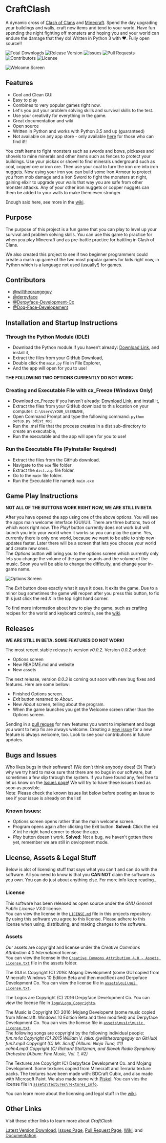 # CraftClash
A dynamic cross of [Clash of Clans](http://supercell.com/en/games/clashofclans/) and [Minecraft](https://minecraft.net/en/). Spend the day upgrading your buildings and walls, craft new items and tend to your world. Have fun spending the night fighting off monsters and hoping you and your world can endure the damage that they do! Written in Python 3 with ❤. Fully open source!!

![Total Downloads](https://img.shields.io/github/downloads/Derpyface-Development-Co/Craft-Clash/total.svg)
![Release Version](https://img.shields.io/github/release/Derpyface-Development-Co/Craft-Clash.svg)
![Issues](https://img.shields.io/github/issues/Derpyface-Development-Co/Craft-Clash.svg)
![Pull Requests](https://img.shields.io/github/issues-pr/Derpyface-Development-Co/Craft-Clash.svg)
![Contributors](https://img.shields.io/github/contributors/Derpyface-Development-Co/Craft-Clash.svg)
![License](https://img.shields.io/github/license/Derpyface-Development-Co/Craft-Clash.svg)

![Welcome Screen](https://github.com/Derpyface-Development-Co/Craft-Clash/blob/master/doc/mainscreen.PNG)

## Features
- Cool and Clean GUI
- Easy to play
- Combines to very popular games right now.
- Let's you put your problem solving skills and survival skills to the test.
- Use your creativity for everything in the game.
- Great documentation and wiki 
- Open source
- Written in Python and works with Python 3.5 and up (guaranteed)
- Not available on any app store - only available [here](https://github.com/Derpyface-Development-Co/Craft-Clash/archive/beta-v0.0.2.zip) for those who can find it!!

You craft items to fight monsters such as swords and bows, pickaxes and shovels to mine minerals and other items such as fences to protect your buildings. Use your pickax or shovel to find minerals underground such as coal, copper ore or iron ore. Then use your coal to turn the iron ore into iron nuggets. Now using your iron you can build some Iron Armour to protect you from mob damage and a Iron Sword to fight the monsters at night, gaining elixir to upgrade your walls that way you are safe from other monster attacks. Any of your other iron nuggets or copper nuggets can them be added to your walls to make them even stronger. 

Enough said here, see more in the [wiki](https://github.com/Derpyface-Development-Co/Craft-Clash/wiki).

## Purpose
The purpose of this project is a fun game that you can play to level up your survival and problem solving skills. You can use this game to practice for when you play Minecraft and as pre-battle practice for battling in Clash of Clans. 

We also created this project to see if two beginner programmers could create a mash up game of the two most popular games for kids right now, in Python which is a language not used (usually!) for games.

## Contributors
- [@willtheorangeguy](https://github.com/willtheorangeguy)
- [@derpyface](https://github.com/derpyface)
- [@Derpyface-Development-Co](https://github.com/Derpyface-Development-Co/)
- [@Dog-Face-Developement](https://github.com/dog-face-development)

## Installation and Startup Instructions
### Through the Python Module (IDLE)
- Download the Python module if you haven’t already: [Download Link](https://www.python.org/downloads), and install it,
- Extract the files from your GitHub Download,
- Double click the `main.py` file in File Explorer,
- And the app will open for you to use!

**THE FOLLOWING TWO OPTIONS CURRENTLY DO NOT WORK:** 

### Creating and Executable File with cx_Freeze (Windows Only)
- Download cx_Freeze if you haven’t already: [Download Link](https://pypi.python.org/packages/38/ae/2cf4f13f42d54b01e26b0b713298722b351ca5a2408b2a77953be67ffb25/cx_Freeze-5.0.win32-py3.5.exe#md5=05e531d442cb9e27d093ca1ee37a03f4), and install it,
- Extract the files from your GitHub download to this location on your computer: `C:\Users\YOUR_USERNAME`,
- Open Command Prompt and type the following command: `python setup.py bdist_msi`
- Run the .msi file that the process creates in a dist sub-directory to create an executable,
- Run the executable and the app will open for you to use!

### Run the Executable File (PyInstaller Required) 
- Extract the files from the GitHub download.
- Navigate to the `exe` file folder
- Extract the `dist.zip` file folder.
- Go to the `main` file folder.
- Run the Executable file named: `main.exe`

## Game Play Instructions
**NOT ALL OF THE BUTTONS WORK RIGHT NOW, WE ARE STILL IN BETA**

After you have opened the app using one of the above options. You will see the apps main welcome interface (GUI/UI). There are three buttons, two of which work right now. The *Play!* button currently does not work but will launch you into your world when it works so you can play the game. Yes, currently there is only one world, because we want to be able to ship new updates faster. Later there will be a screen that lets you choose your world and create new ones.  
The *Options* button will bring you to the options screen which currently only lets you change the volume of the game sounds and the volume of the music. Soon you will be able to change the difficulty, and change your in-game name.

![Options Screen](https://github.com/Derpyface-Development-Co/Craft-Clash/blob/master/doc/optionsscreen.PNG)

The *Exit* button does exactly what it says it does. It exits the game. Due to a minor bug sometimes the game will reopen after you press this button, to fix this just click the red *X* in the top right hand corner. 

To find more information about how to play the game, such as crafting recipes for the world and keyboard controls, see the [wiki](https://github.com/Derpyface-Development-Co/Craft-Clash/wiki).

## Releases
**WE ARE STILL IN BETA. SOME FEATURES DO NOT WORK!**

The most recent stable release is version *v0.0.2*. Version *0.0.2* added: 
- Options screen
- New README.md and website
- New assets

The next release, version *0.0.3* is coming out soon with new bug fixes and features. Here are some bellow: 
- Finished Options screen.
- *Exit* button renamed to *About*.
- New *About* screen, telling about the program.
- When the game launches you get the Welcome screen rather than the Options screen.

Sending in a [pull reques](https://github.com/Derpyface-Development-Co/Craft-Clash/pulls) for new features you want to implement and bugs you want to help fix are always welcome. Creating a [new issue](https://github.com/Derpyface-Development-Co/Craft-Clash/issues) for a new feature is always welcome, too. Look to see your contributions in future updates.

## Bugs and Issues
Who likes bugs in their software? (We don’t think anybody does! 😉) That’s why we try hard to make sure that there are no bugs in our software, but sometimes a few slip through the system. If you have found any, feel free to let us know on the [Issues page](https://github.com/Derpyface-Development-Co/Craft-Clash/issues)! We will try to have these issues fixed as soon as possible.  
Note: Please check the known issues list below before posting an issue to see if your issue is already on the list!

### Known Issues:
- Options screen opens rather than the main welcome screen.
- Program opens again after clicking the *Exit* button. **Solved:** Click the red *X* int he right hand corner to close the app.
- *Play* button doesn't work. **Solved:** Not a bug, we haven't gotten there yet, remember we are still in devlopment mode.

## License, Assets & Legal Stuff
Below is alot of licensing stuff that says what you can't and can do with the software. All you need to know is that you **CAN NOT** claim the software as you own. You can do just about anything else. For more info keep reading...
### License
This software has been released as open source under the *GNU General Public License V3.0* license.  
You can view the license in the [`LICENSE.md`](https://github.com/Derpyface-Development-Co/Craft-Clash/blob/master/LICENSE) file in this projects repository.  
By using this software you agree to this license. Please adhere to this license when using, distributing, and making changes to the software.

### Assets
Our assets are copyright and license under the *Creative Commons Attribution 4.0 International* license.  
You can view the license in the [`Creative Commons Attribution 4.0 - Assets License.txt`](https://github.com/Derpyface-Development-Co/Craft-Clash/blob/master/assets/Creative%20Commons%20Attribution%204.0%20-%20Assets%20License.txt) file in the assets folder.

The GUI is Copyright (C) 2016:
Mojang Development (some GUI copied from Minecraft: Windows 10 Edition Beta and then modified) and Derpyface Development Co. You can view the license file in [`assets\gui\gui License.txt`](https://github.com/Derpyface-Development-Co/Craft-Clash/blob/master/assets/gui/gui%20License.txt). 

The Logos are Copyright (C) 2016 Derpyface Development Co. You can view the license file in [`logo\Logo_Copyrights`](https://github.com/Derpyface-Development-Co/Craft-Clash/blob/master/assets/logo/Logo_Copyrights.txt).

The Music is Copyright (C) 2016: Mojang Developemt (some music copied from Minecraft: Windows 10 Edition Beta and then modified) and Derpyface Development Co. You can vies the license file in [`assets\music\music License.txt`](https://github.com/Derpyface-Development-Co/Craft-Clash/blob/master/assets/music/music%20License.txt).   
The following songs are copyright by the following individual people:   
*fun.m4a Copyright (C) 2015 William V. (aka: @willtheorangeguy on GitHub)*   
*fun2.mp3 Copyright (C) Mr. Scruff (Album: Ninja Tuna, #1)*    
*calm4.mp3 Copyright (C) Richard Stoltzman, and Slovak Radio Symphony Orchestra (Album: Fine Music, Vol. 1, #2)*

The Textures are Copyright (C) Derpyface Development Co. and Mojang Development. Some textures copied from Minecraft and Terraria texture packs. The textures have been made with: BDCraft Cubix, and also made with Microsoft Paint. We also made some with [Piskel](https://piskelapp.com). You can vies the license file in [`assets\textures\Textures_Info`](https://github.com/Derpyface-Development-Co/Craft-Clash/blob/master/assets/textures/Textures_Info.txt).

You can learn more about the licensing and legal stuff in the [wiki](https://github.com/Derpyface-Development-Co/Craft-Clash/wiki).

## Other Links
Visit these other links to learn more about *CraftClash*:

[Latest Version Download](https://github.com/Derpyface-Development-Co/Craft-Clash/archive/beta-v0.0.2.zip), [Issues Page](https://github.com/Derpyface-Development-Co/Craft-Clash/issues), [Pull Request Page](https://github.com/Derpyface-Development-Co/Craft-Clash/pulls), [Wiki](https://github.com/Derpyface-Development-Co/Craft-Clash/wiki), and [Documentation](https://github.com/Derpyface-Development-Co/Craft-Clash/blob/master/README.md).
